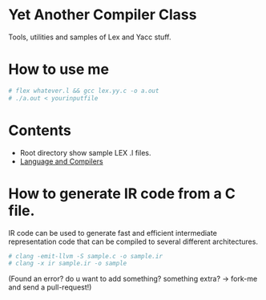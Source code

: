 # Yet Another Compiler Class
Tools, utilities and samples of Lex and Yacc stuff.

# How to use me

```bash
# flex whatever.l && gcc lex.yy.c -o a.out
# ./a.out < yourinputfile
```

# Contents

* Root directory show sample LEX .l files.
* [Language and Compilers](LanguagesAndCompilers.md)

# How to generate IR code from a C file.

IR code can be used to generate fast and efficient intermediate representation code that can be compiled to several different architectures.

```bash
# clang -emit-llvm -S sample.c -o sample.ir
# clang -x ir sample.ir -o sample
```


(Found an error? do u want to add something? something extra? -> fork-me and send a pull-request!)




